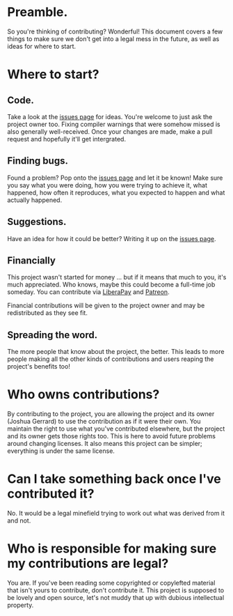 # Preamble.

So you're thinking of contributing? Wonderful! This document covers a few things to make sure we don't get into a legal mess in the future, as well as ideas for where to start.

# Where to start?

## Code.

Take a look at the [issues page](https://github.com/OMGtechy/libsignalsampler/issues) for ideas. You're welcome to just ask the project owner too. Fixing compiler warnings that were somehow missed is also generally well-received. Once your changes are made, make a pull request and hopefully it'll get intergrated.

## Finding bugs.

Found a problem? Pop onto the [issues page](https://github.com/OMGtechy/libsignalsampler/issues) and let it be known! Make sure you say what you were doing, how you were trying to achieve it, what happened, how often it reproduces, what you expected to happen and what actually happened.

## Suggestions.

Have an idea for how it could be better? Writing it up on the [issues page](https://github.com/OMGtechy/libsignalsampler/issues).

## Financially

This project wasn't started for money ... but if it means that much to you, it's much appreciated. Who knows, maybe this could become a full-time job someday. You can contribute via [LiberaPay](https://liberapay.com/OMGtechy/donate) and [Patreon](https://www.patreon.com/bePatron?u=38788556).

Financial contributions will be given to the project owner and may be redistributed as they see fit.

## Spreading the word.

The more people that know about the project, the better. This leads to more people making all the other kinds of contributions and users reaping the project's benefits too!

# Who owns contributions?

By contributing to the project, you are allowing the project and its owner (Joshua Gerrard) to use the contribution as if it were their own. You maintain the right to use what you've contributed elsewhere, but the project and its owner gets those rights too. This is here to avoid future problems around changing licenses. It also means this project can be simpler; everything is under the same license.

# Can I take something back once I've contributed it?

No. It would be a legal minefield trying to work out what was derived from it and not.

# Who is responsible for making sure my contributions are legal?

You are. If you've been reading some copyrighted or copylefted material that isn't yours to contribute, don't contribute it. This project is supposed to be lovely and open source, let's not muddy that up with dubious intellectual property.
